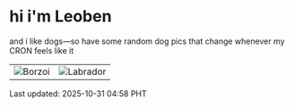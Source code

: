 # hi i'm Leoben

and i like dogs—so have some random dog pics that change whenever my CRON feels like it

|  |  |
|--------|----------|
| ![Borzoi](https://random-dog-vercel.vercel.app/api/random-borzoi?v=1761857917) | ![Labrador](https://random-dog-vercel.vercel.app/api/random-labrador?v=1761857917) |

Last updated: 2025-10-31 04:58 PHT
